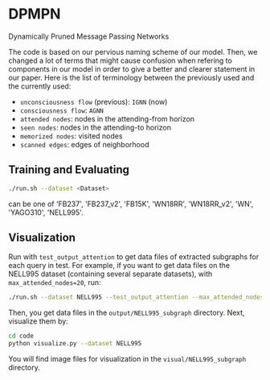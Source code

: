 # DPMPN
Dynamically Pruned Message Passing Networks

The code is based on our pervious naming scheme of our model. Then, we changed a lot of terms that might cause confusion when refering to components in our model in order to give a better and clearer statement in our paper. Here is the list of terminology between the previously used and the currently used:

- `unconsciousness flow` (previous): `IGNN` (now)
- `consciousness flow`: `AGNN`
- `attended nodes`: nodes in the attending-from horizon
- `seen nodes`: nodes in the attending-to horizon
- `memorized nodes`: visited nodes
- `scanned edges`: edges of neighborhood

## Training and Evaluating

```bash
./run.sh --dataset <Dataset>
```

<Dataset> can be one of 'FB237', 'FB237_v2', 'FB15K', 'WN18RR', 'WN18RR_v2', 'WN', 'YAGO310', 'NELL995'.

## Visualization

Run with `test_output_attention` to get data files of extracted subgraphs for each query in test. For example, if you want to get data files on the NELL995 dataset (containing several separate datasets), with `max_attended_nodes=20`, run:

```bash
./run.sh --dataset NELL995 --test_output_attention --max_attended_nodes 20 --test_max_attended_nodes 20
```

Then, you get data files in the `output/NELL995_subgraph` directory. Next, visualize them by:

```bash
cd code
python visualize.py --dataset NELL995
```

You will find image files for visualization in the `visual/NELL995_subgraph` directory.

